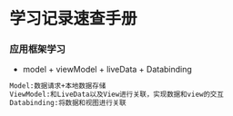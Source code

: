 # 学习记录速查手册
### 应用框架学习
* model + viewModel + liveData + Databinding
```xml
Model:数据请求+本地数据存储
ViewModel:和LiveData以及View进行关联，实现数据和view的交互
Databinding:将数据和视图进行关联
```

